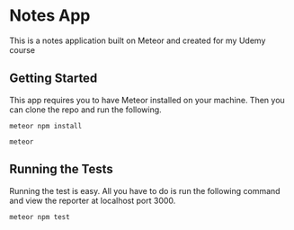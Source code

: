# Notes App

This is a notes application built on Meteor and created for my Udemy course
## Getting Started
This app requires you to have Meteor installed on your machine. Then you can clone the repo and run the following.
```
meteor npm install
```
````
meteor
````
## Running the Tests
Running the test is easy. All you have to do is run the following command and view the reporter
at localhost port 3000.
````
meteor npm test
````

